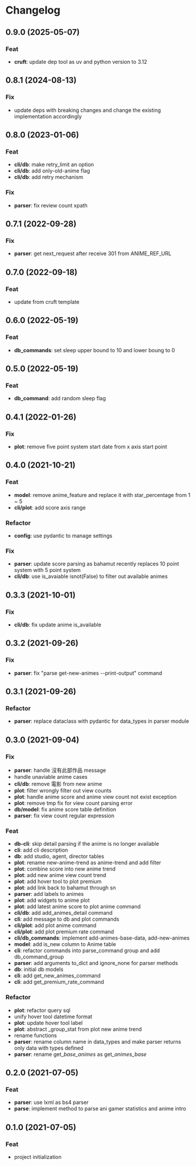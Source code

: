 # Changelog
## 0.9.0 (2025-05-07)

### Feat

- **cruft**: update dep tool as uv and python version to 3.12

## 0.8.1 (2024-08-13)

### Fix

- update deps with breaking changes and change the existing implementation accordingly

## 0.8.0 (2023-01-06)

### Feat

- **cli/db**: make retry_limit an option
- **cli/db**: add only-old-anime flag
- **cli/db**: add retry mechanism

### Fix

- **parser**: fix review count xpath

## 0.7.1 (2022-09-28)

### Fix

- **parser**: get next_request after receive 301 from ANIME_REF_URL

## 0.7.0 (2022-09-18)

### Feat

- update from cruft template

## 0.6.0 (2022-05-19)

### Feat

- **db_commands**: set sleep upper bound to 10 and lower boung to 0

## 0.5.0 (2022-05-19)

### Feat

- **db_command**: add random sleep flag

## 0.4.1 (2022-01-26)

### Fix

- **plot**: remove five point system start date from x axis start point

## 0.4.0 (2021-10-21)

### Feat

- **model**: remove anime_feature and replace it with star_percentage from 1 ~ 5
- **cli/plot**: add score axis range

### Refactor

- **config**: use pydantic to manage settings

### Fix

- **parser**: update score parsing as bahamut recently replaces 10 point system with 5 point system
- **cli/db**: use is_avaiable isnot(False) to filter out available animes

## 0.3.3 (2021-10-01)

### Fix

- **cli/db**: fix update anime is_available

## 0.3.2 (2021-09-26)

### Fix

- **parser**: fix "parse get-new-animes --print-output" command

## 0.3.1 (2021-09-26)

### Refactor

- **parser**: replace dataclass with pydantic for data_types in parser module

## 0.3.0 (2021-09-04)

### Fix

- **parser**: handle 沒有此部作品 message
- handle unaviable anime cases
- **cli/db**: remove 電影 from new anime
- **plot**: filter wrongly filter out view counts
- **plot**: handle anime score and anime view count not exist exception
- **plot**: remove tmp fix for view count parsing error
- **db/model**: fix anime score table definition
- **parser**: fix view count regular expression

### Feat

- **db-cli**: skip detail parsing if the anime is no longer available
- **cli**: add cli description
- **db**: add studio, agent, director tables
- **plot**: rename new-anime-trend as anime-trend and add filter
- **plot**: combine score into new anime trend
- **plot**: add new anime view count trend
- **plot**: add hover tool to plot premium
- **plot**: add link back to bahamut through sn
- **parser**: add labels to animes
- **plot**: add widgets to anime plot
- **plot**: add latest anime score to plot anime command
- **cli/db**: add add_animes_detail command
- **cli**: add message to db and plot commands
- **cli/plot**: add plot anime command
- **cli/plot**: add plot premium rate command
- **cli/db_commands**: implement add-animes-base-data, add-new-animes
- **model**: add is_new column to Anime table
- **cli**: refactor commands into parse_command group and add db_command_group
- **parser**: add arguments to_dict and ignore_none for parser methods
- **db**: initial db models
- **cli**: add get_new_animes_command
- **cli**: add get_premium_rate_command

### Refactor

- **plot**: refactor query sql
- unify hover tool datetime format
- **plot**: update hover tool label
- **plot**: abstract _group_stat from plot new anime trend
- rename functions
- **parser**: rename column name in data_types and make parser returns only data with types defined
- **parser**: rename get_*_base_animes_* as get_*_animes_base_*

## 0.2.0 (2021-07-05)

### Feat

- **parser**: use lxml as bs4 parser
- **parse**: implement method to parse ani gamer statistics and anime intro

## 0.1.0 (2021-07-05)

### Feat

- project initialization
